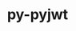 ---
title: "py-pyjwt"
layout: cache
categories: [package, develop]
meta: {"compilers": ["none"], "num_specs": 17, "num_specs_by_stack": {"e4s": 8, "e4s-neoverse-v2": 9, "root": 17}, "oss": ["ubuntu22.04"], "platforms": ["linux"], "stacks": ["e4s", "e4s-neoverse-v2", "root"], "targets": ["neoverse_v2", "x86_64_v3"], "versions": ["2.4.0"]}
spec_details: [{"compiler": "none", "hash": "64mkenmz56oqefxtznlmzwfcbfpgoapy", "os": "ubuntu22.04", "platform": "linux", "size": "-", "stacks": ["e4s", "root"], "target": "x86_64_v3", "variants": ["build_system=python_pip", "+crypto"], "versions": ["2.4.0"]}, {"compiler": "none", "hash": "6jtfhjvq54iuakclhnwnm2ve6wheizet", "os": "ubuntu22.04", "platform": "linux", "size": "-", "stacks": ["e4s", "root"], "target": "x86_64_v3", "variants": ["build_system=python_pip", "+crypto"], "versions": ["2.4.0"]}, {"compiler": "none", "hash": "a6h5664ockunqy4k5zca27l2oui7hzs6", "os": "ubuntu22.04", "platform": "linux", "size": "-", "stacks": ["e4s-neoverse-v2", "root"], "target": "neoverse_v2", "variants": ["build_system=python_pip", "+crypto"], "versions": ["2.4.0"]}, {"compiler": "none", "hash": "dzi3twb7jmmymnhveekeyyv64bzwzn57", "os": "ubuntu22.04", "platform": "linux", "size": "-", "stacks": ["e4s-neoverse-v2", "root"], "target": "neoverse_v2", "variants": ["build_system=python_pip", "+crypto"], "versions": ["2.4.0"]}, {"compiler": "none", "hash": "gcp4xz6k6jomx54ehxh63lixywkijdin", "os": "ubuntu22.04", "platform": "linux", "size": "-", "stacks": ["e4s", "root"], "target": "x86_64_v3", "variants": ["build_system=python_pip", "+crypto"], "versions": ["2.4.0"]}, {"compiler": "none", "hash": "jojpjygabchoq7sjt7p55e7nnz5psrjq", "os": "ubuntu22.04", "platform": "linux", "size": "-", "stacks": ["e4s-neoverse-v2", "root"], "target": "neoverse_v2", "variants": ["build_system=python_pip", "+crypto"], "versions": ["2.4.0"]}, {"compiler": "none", "hash": "oq6624twcrc5jxxarg5fvtbuoq7voqgl", "os": "ubuntu22.04", "platform": "linux", "size": "-", "stacks": ["e4s", "root"], "target": "x86_64_v3", "variants": ["build_system=python_pip", "+crypto"], "versions": ["2.4.0"]}, {"compiler": "none", "hash": "qxgp5osenajswkhc3pqkf3ckppicj7i3", "os": "ubuntu22.04", "platform": "linux", "size": "-", "stacks": ["e4s", "root"], "target": "x86_64_v3", "variants": ["build_system=python_pip", "+crypto"], "versions": ["2.4.0"]}, {"compiler": "none", "hash": "s7l3f4ne7pqhnqnoph7pp52yoqjucziv", "os": "ubuntu22.04", "platform": "linux", "size": "-", "stacks": ["e4s-neoverse-v2", "root"], "target": "neoverse_v2", "variants": ["build_system=python_pip", "+crypto"], "versions": ["2.4.0"]}, {"compiler": "none", "hash": "tkm7oevz6px2ldcid3xlp6ly2kwlbnss", "os": "ubuntu22.04", "platform": "linux", "size": "-", "stacks": ["e4s-neoverse-v2", "root"], "target": "neoverse_v2", "variants": ["build_system=python_pip", "+crypto"], "versions": ["2.4.0"]}, {"compiler": "none", "hash": "tmdqdtux2jbln5wi5fvkzavc23thcmsh", "os": "ubuntu22.04", "platform": "linux", "size": "-", "stacks": ["e4s-neoverse-v2", "root"], "target": "neoverse_v2", "variants": ["build_system=python_pip", "+crypto"], "versions": ["2.4.0"]}, {"compiler": "none", "hash": "trn64e6gzsrrzoyliwhz6slyebh3qxzw", "os": "ubuntu22.04", "platform": "linux", "size": "-", "stacks": ["e4s-neoverse-v2", "root"], "target": "neoverse_v2", "variants": ["build_system=python_pip", "+crypto"], "versions": ["2.4.0"]}, {"compiler": "none", "hash": "vdcopqi743nahzgf7temhi3n6pwfnqxy", "os": "ubuntu22.04", "platform": "linux", "size": "-", "stacks": ["e4s", "root"], "target": "x86_64_v3", "variants": ["build_system=python_pip", "+crypto"], "versions": ["2.4.0"]}, {"compiler": "none", "hash": "vy3bnrtuv4holqiljjbduiii6hdtqi3g", "os": "ubuntu22.04", "platform": "linux", "size": "-", "stacks": ["e4s", "root"], "target": "x86_64_v3", "variants": ["build_system=python_pip", "+crypto"], "versions": ["2.4.0"]}, {"compiler": "none", "hash": "wioqpjm4ayumaq3aomvm7filmxtkvi5p", "os": "ubuntu22.04", "platform": "linux", "size": "-", "stacks": ["e4s-neoverse-v2", "root"], "target": "neoverse_v2", "variants": ["build_system=python_pip", "+crypto"], "versions": ["2.4.0"]}, {"compiler": "none", "hash": "xj3y5zbekgom33conxik3lssabtaunp7", "os": "ubuntu22.04", "platform": "linux", "size": "-", "stacks": ["e4s-neoverse-v2", "root"], "target": "neoverse_v2", "variants": ["build_system=python_pip", "+crypto"], "versions": ["2.4.0"]}, {"compiler": "none", "hash": "yz4wpt2buk4mj32ot6zkobw42fpurxeh", "os": "ubuntu22.04", "platform": "linux", "size": "-", "stacks": ["e4s", "root"], "target": "x86_64_v3", "variants": ["build_system=python_pip", "+crypto"], "versions": ["2.4.0"]}]
---
